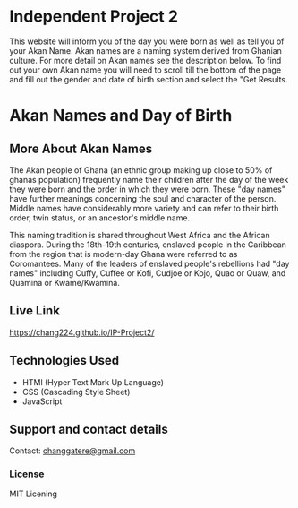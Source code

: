 # Independent Project 2
This website will inform you of the day you were born as well as 
tell you of your Akan Name. Akan names are a naming system derived from Ghanian culture. 
For more detail on Akan names see the description below. To find out your own Akan name you will need to 
scroll till the bottom of the page and fill out the gender and date of birth section and select the "Get Results.
# Akan Names and Day of Birth
## More About Akan Names
The Akan people of Ghana (an ethnic group making up close to 50% of ghanas population) frequently name their children after the day of the week they were born 
and the order in which they were born. These "day names" have further meanings concerning the soul 
and character of the person. Middle names have considerably more variety and can refer to their birth 
order, twin status, or an ancestor's middle name.

This naming tradition is shared throughout West Africa and the African diaspora. 
During the 18th–19th centuries, enslaved people in the Caribbean from the region that is modern-day 
Ghana were referred to as Coromantees. Many of the leaders of enslaved people's rebellions had
"day names" including Cuffy, Cuffee or Kofi, Cudjoe or Kojo, Quao or Quaw, and Quamina or 
Kwame/Kwamina.
## Live Link
https://chang224.github.io/IP-Project2/
## Technologies Used
* HTMl (Hyper Text Mark Up Language)
* CSS (Cascading Style Sheet)
* JavaScript
## Support and contact details
Contact: changgatere@gmail.com
### License
MIT Licening
  
